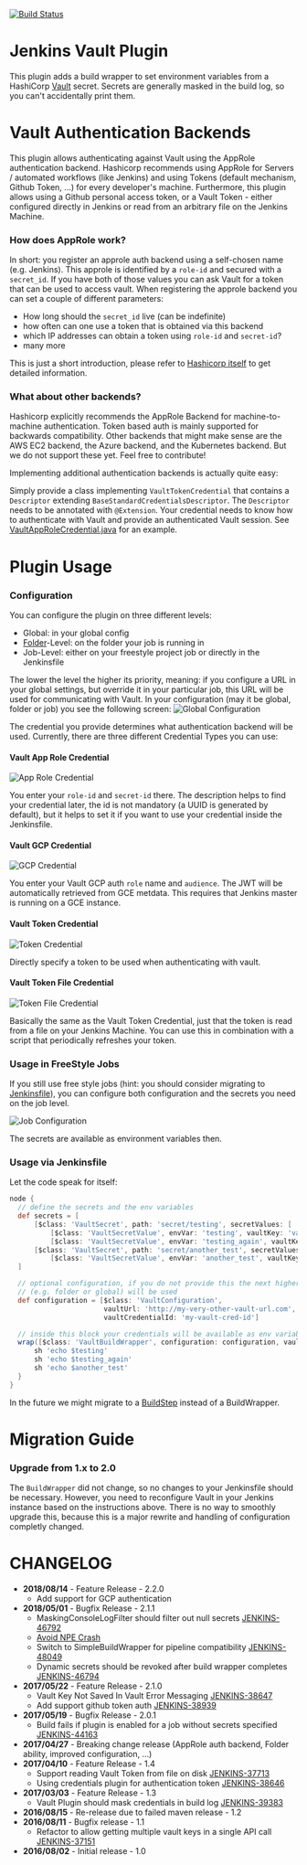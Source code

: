 [![Build Status](https://ci.jenkins.io/buildStatus/icon?job=Plugins/hashicorp-vault-plugin/master)](https://ci.jenkins.io/job/Plugins/job/hashicorp-vault-plugin/job/master/)
# Jenkins Vault Plugin

This plugin adds a build wrapper to set environment variables from a HashiCorp [Vault](https://www.vaultproject.io/) secret. Secrets are generally masked in the build log, so you can't accidentally print them.

# Vault Authentication Backends
This plugin allows authenticating against Vault using the AppRole authentication backend. Hashicorp recommends using AppRole for Servers / automated workflows (like Jenkins) and using Tokens (default mechanism, Github Token, ...) for every developer's machine.
  Furthermore, this plugin allows using a Github personal access token, or a Vault Token - either configured directly in Jenkins or read from an arbitrary file on the Jenkins Machine.

### How does AppRole work?
In short: you register an approle auth backend using a self-chosen name (e.g. Jenkins). This approle is identified by a `role-id` and secured with a `secret_id`. If you have both of those values you can ask Vault for a token that can be used to access vault.
When registering the approle backend you can set a couple of different parameters:
* How long should the `secret_id` live (can be indefinite)
* how often can one use a token that is obtained via this backend
* which IP addresses can obtain a token using `role-id` and `secret-id`?
* many more

This is just a short introduction, please refer to [Hashicorp itself](https://www.vaultproject.io/docs/auth/approle.html) to get detailed information.
### What about other backends?
Hashicorp explicitly recommends the AppRole Backend for machine-to-machine authentication. Token based auth is mainly supported for backwards compatibility.
Other backends that might make sense are the AWS EC2 backend, the Azure backend, and the Kubernetes backend. But we do not support these yet. Feel free to contribute!

Implementing additional authentication backends is actually quite easy:

Simply provide a class implementing `VaultTokenCredential` that contains a `Descriptor` extending `BaseStandardCredentialsDescriptor`.
The `Descriptor` needs to be annotated with `@Extension`. Your credential needs to know how to authenticate with Vault and provide an authenticated Vault session.
See [VaultAppRoleCredential.java](https://github.com/jenkinsci/hashicorp-vault-plugin/blob/master/src/main/java/com/datapipe/jenkins/vault/credentials/VaultAppRoleCredential.java) for an example.


# Plugin Usage
### Configuration
You can configure the plugin on three different levels:
* Global: in your global config
* [Folder](https://wiki.jenkins-ci.org/display/JENKINS/CloudBees+Folders+Plugin)-Level: on the folder your job is running in
* Job-Level: either on your freestyle project job or directly in the Jenkinsfile

The lower the level the higher its priority, meaning: if you configure a URL in your global settings, but override it in your particular job, this URL will be used for communicating with Vault.
In your configuration (may it be global, folder or job) you see the following screen:
![Global Configuration](docs/images/configuration_screen.png)

The credential you provide determines what authentication backend will be used.
Currently, there are three different Credential Types you can use:

#### Vault App Role Credential

![App Role Credential](docs/images/approle_credential.png)

You enter your `role-id` and `secret-id` there. The description helps to find your credential later, the id is not mandatory (a UUID is generated by default), but it helps to set it if you want to use your credential inside the Jenkinsfile.

#### Vault GCP Credential

![GCP Credential](docs/images/gcp_credential.png)

You enter your Vault GCP auth `role` name and `audience`. The JWT will be automatically retrieved from GCE metdata. This requires that Jenkins master is running on a GCE instance.

#### Vault Token Credential

![Token Credential](docs/images/token_credential.png)

Directly specify a token to be used when authenticating with vault.

#### Vault Token File Credential

![Token File Credential](docs/images/tokenfile_credential.png)

Basically the same as the Vault Token Credential, just that the token is read from a file on your Jenkins Machine.
You can use this in combination with a script that periodically refreshes your token.

### Usage in FreeStyle Jobs
If you still use free style jobs (hint: you should consider migrating to [Jenkinsfile](https://jenkins.io/doc/book/pipeline/)), you can configure both configuration and the secrets you need on the job level.

![Job Configuration](docs/images/job_screen.png)

The secrets are available as environment variables then.

### Usage via Jenkinsfile
Let the code speak for itself:
```groovy
node {
  // define the secrets and the env variables
  def secrets = [
      [$class: 'VaultSecret', path: 'secret/testing', secretValues: [
          [$class: 'VaultSecretValue', envVar: 'testing', vaultKey: 'value_one'],
          [$class: 'VaultSecretValue', envVar: 'testing_again', vaultKey: 'value_two']]],
      [$class: 'VaultSecret', path: 'secret/another_test', secretValues: [
          [$class: 'VaultSecretValue', envVar: 'another_test', vaultKey: 'value']]]
  ]

  // optional configuration, if you do not provide this the next higher configuration
  // (e.g. folder or global) will be used
  def configuration = [$class: 'VaultConfiguration',
                       vaultUrl: 'http://my-very-other-vault-url.com',
                       vaultCredentialId: 'my-vault-cred-id']

  // inside this block your credentials will be available as env variables
  wrap([$class: 'VaultBuildWrapper', configuration: configuration, vaultSecrets: secrets]) {
      sh 'echo $testing'
      sh 'echo $testing_again'
      sh 'echo $another_test'
  }
}
```
In the future we might migrate to a [BuildStep](http://javadoc.jenkins-ci.org/hudson/tasks/BuildStep.html) instead of a BuildWrapper.

# Migration Guide

### Upgrade from 1.x to 2.0
The `BuildWrapper` did not change, so no changes to your Jenkinsfile should be necessary. However, you need to reconfigure Vault in your Jenkins instance based on the instructions above. There is no way to smoothly upgrade this, because this is a major rewrite and handling of configuration completly changed.

# CHANGELOG
* **2018/08/14** - Feature Release - 2.2.0
  * Add support for GCP authentication
* **2018/05/01** - Bugfix Release - 2.1.1
  * MaskingConsoleLogFilter should filter out null secrets [JENKINS-46792](https://issues.jenkins-ci.org/browse/JENKINS-38647)
  * [Avoid NPE Crash](https://github.com/jenkinsci/hashicorp-vault-plugin/pull/13)
  * Switch to SimpleBuildWrapper for pipeline compatibility [JENKINS-48049](https://issues.jenkins-ci.org/browse/JENKINS-48049)
  * Dynamic secrets should be revoked after build wrapper completes [JENKINS-46794](https://issues.jenkins-ci.org/browse/JENKINS-46794)
* **2017/05/22** - Feature Release - 2.1.0
  * Vault Key Not Saved In Vault Error Messaging [JENKINS-38647](https://issues.jenkins-ci.org/browse/JENKINS-38647)
  * Add support github token auth [JENKINS-38939](https://issues.jenkins-ci.org/browse/JENKINS-38939)
* **2017/05/19** - Bugfix Release - 2.0.1
  * Build fails if plugin is enabled for a job without secrets specified [JENKINS-44163](https://issues.jenkins-ci.org/browse/JENKINS-441630)
* **2017/04/27** - Breaking change release (AppRole auth backend, Folder ability, improved configuration, ...)
* **2017/04/10** - Feature Release - 1.4
  * Support reading Vault Token from file on disk [JENKINS-37713](issues.jenkins-ci.org/browse/JENKINS-37713)
  * Using credentials plugin for authentication token [JENKINS-38646](issues.jenkins-ci.org/browse/JENKINS-38646)
* **2017/03/03** - Feature Release - 1.3
  * Vault Plugin should mask credentials in build log [JENKINS-39383](issues.jenkins-ci.org/browse/JENKINS-39383)
* **2016/08/15** - Re-release due to failed maven release - 1.2
* **2016/08/11** - Bugfix release - 1.1
  * Refactor to allow getting multiple vault keys in a single API call [JENKINS-37151](https://issues.jenkins-ci.org/browse/JENKINS-37151)
* **2016/08/02** - Initial release - 1.0

[global_configuration]: docs/images/global_configuration.png
[job_configuration]: docs/images/job_configuration.png
